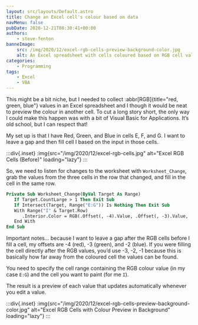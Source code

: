 ```yaml
---
layout: src/layouts/Default.astro
title: Change an Excel cell's colour based on data
navMenu: false
pubDate: 2020-12-21T08:30:41+00:00
authors:
    - steve-fenton
banneImage:
    src: /img/2020/12/excel-rgb-cells-preview-background-color.jpg
    alt: An Excel spreadsheet with cells coloured based on RGB cell values
categories:
    - Programming
tags:
    - Excel
    - VBA
---
```


This might be a bit niche, but I needed to collect :abbr[RGB]{title="red, green, blue"} values in an Excel spreadsheet and I though it would be neat to preview the colour in another cell. To cut a long story short, the only way I could make this happen was with a bit of Visual Basic for Applications. It’s old school, but I can respect that!

My set up is that I have Red, Green, and Blue in cells E, F, and G. I want to leave a gap and then fill cell I based on the input in those cells.

:::div{.inset}
:img{src="/img/2020/12/excel-rgb-cells.jpg" alt="Excel RGB Cells (Before)" loading="lazy"}
:::

So, we need to listen for changes to the worksheet with `Worksheet_Change`, grab the values from the three cells in the row that changed, and fill in the cell in the same row.

```vb
Private Sub Worksheet_Change(ByVal Target As Range)
   If Target.CountLarge > 1 Then Exit Sub
   If Intersect(Target, Range("E:G")) Is Nothing Then Exit Sub
   With Range("I" & Target.Row)
      .Interior.Color = RGB(.Offset(, -4).Value, .Offset(, -3).Value, .Offset(, -2).Value)
   End With
End Sub
```

Important notes… because I want to leave a gap after the RGB cells before I fill a cell, my offsets are -4 (red), -3 (green), and -2 (blue). If you were filling the cell directly after the RGB values, you’d use -3, -2, -1 because this is basically how far away from the coloured cell the values can be found.

You need to specify the cell range containing the RGB colour value (in my case `E:G`) and the cell you want to paint (for me `I`).

The result is a preview of each value that updates automatically whenever you edit a value.

:::div{.inset}
:img{src="/img/2020/12/excel-rgb-cells-preview-background-color.jpg" alt="Excel RGB Cells with Colour Preview in Background" loading="lazy"}
:::
